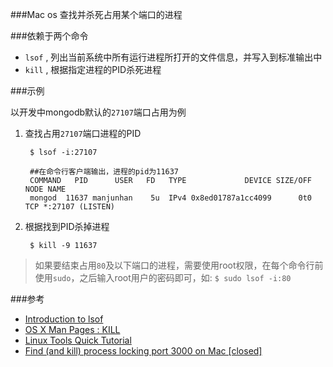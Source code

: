 ###Mac os 查找并杀死占用某个端口的进程

###依赖于两个命令

+ `lsof` , 列出当前系统中所有运行进程所打开的文件信息，并写入到标准输出中
+ `kill` , 根据指定进程的PID杀死进程

###示例

以开发中mongodb默认的`27107`端口占用为例

1. 查找占用`27107`端口进程的PID

		$ lsof -i:27107
		
		##在命令行客户端输出，进程的pid为11637
		COMMAND   PID      USER   FD   TYPE             DEVICE SIZE/OFF NODE NAME
		mongod  11637 manjunhan    5u  IPv4 0x8ed01787a1cc4099      0t0  TCP *:27107 (LISTEN)
	
2. 根据找到PID杀掉进程 

		$ kill -9 11637


> 如果要结束占用`80`及以下端口的进程，需要使用root权限，在每个命令行前使用`sudo`，之后输入root用户的密码即可，如:
> `$ sudo lsof -i:80`

###参考

+ [Introduction to lsof](http://www.akadia.com/services/lsof_intro.html)
+ [OS X Man Pages : KILL](https://developer.apple.com/library/prerelease/mac/documentation/Darwin/Reference/ManPages/man1/kill.1.html)
+ [Linux Tools Quick Tutorial](http://linuxtools-rst.readthedocs.org/zh_CN/latest/tool/lsof.html)
+ [Find (and kill) process locking port 3000 on Mac [closed]](http://stackoverflow.com/questions/3855127/find-and-kill-process-locking-port-3000-on-mac)